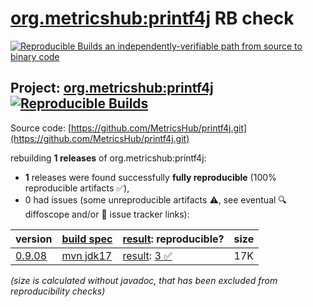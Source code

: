[org.metricshub:printf4j](https://central.sonatype.com/artifact/org.metricshub/printf4j/versions) RB check
=======

[![Reproducible Builds](https://reproducible-builds.org/images/logos/rb.svg) an independently-verifiable path from source to binary code](https://reproducible-builds.org/)

## Project: [org.metricshub:printf4j](https://central.sonatype.com/artifact/org.metricshub/printf4j/versions) [![Reproducible Builds](https://img.shields.io/endpoint?url=https://raw.githubusercontent.com/jvm-repo-rebuild/reproducible-central/master/content/org/metricshub/printf4j/badge.json)](https://github.com/jvm-repo-rebuild/reproducible-central/blob/master/content/org/metricshub/printf4j/README.md)

Source code: [https://github.com/MetricsHub/printf4j.git](https://github.com/MetricsHub/printf4j.git)

rebuilding **1 releases** of org.metricshub:printf4j:
- **1** releases were found successfully **fully reproducible** (100% reproducible artifacts :white_check_mark:),
- 0 had issues (some unreproducible artifacts :warning:, see eventual :mag: diffoscope and/or :memo: issue tracker links):

| version | [build spec](/BUILDSPEC.md) | [result](https://reproducible-builds.org/docs/jvm/): reproducible? | size |
| -- | --------- | ------ | -- |
| [0.9.08](https://central.sonatype.com/artifact/org.metricshub/printf4j/0.9.08/pom) | [mvn jdk17](printf4j-0.9.08.buildspec) | [result](printf4j-0.9.08.buildinfo): [3 :white_check_mark: ](printf4j-0.9.08.buildcompare) | 17K |

<i>(size is calculated without javadoc, that has been excluded from reproducibility checks)</i>
